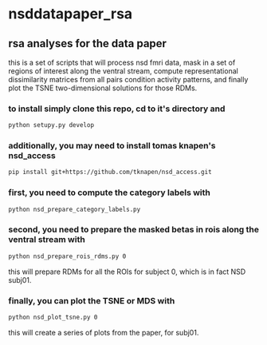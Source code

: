 # nsddatapaper_rsa

## rsa analyses for the data paper

this is a set of scripts that will process nsd fmri data,
mask in a set of regions of interest along the ventral stream,
compute representational dissimilarity matrices from all pairs
condition activity patterns, and finally plot the TSNE 
two-dimensional solutions for those RDMs.

### to install simply clone this repo, cd to it's directory and 

```bash
python setupy.py develop
```

### additionally, you may need to install tomas knapen's nsd_access

```bash
pip install git+https://github.com/tknapen/nsd_access.git
```

### first, you need to compute the category labels with

```bash
python nsd_prepare_category_labels.py
```

### second, you need to prepare the masked betas in rois along the ventral stream with

```bash
python nsd_prepare_rois_rdms.py 0
```

this will prepare RDMs for all the ROIs for subject 0, which is in fact
NSD subj01.


### finally, you can plot the TSNE or MDS with

```bash
python nsd_plot_tsne.py 0
```

this will create a series of plots from the paper, for subj01.